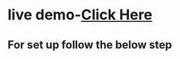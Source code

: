 # live demo-[Click Here](https://65942edff3c3f8258a172b19--wondrous-duckanoo-2e684b.netlify.app/)
## For set up follow the below step
```` npm i
````
